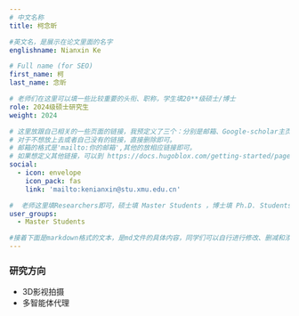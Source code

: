 ```yaml
---
# 中文名称
title: 柯念昕

#英文名，是展示在论文里面的名字
englishname: Nianxin Ke

# Full name (for SEO)
first_name: 柯
last_name: 念昕

# 老师们在这里可以填一些比较重要的头衔、职称，学生填20**级硕士/博士
role: 2024级硕士研究生
weight: 2024

# 这里放跟自己相关的一些页面的链接，我预定义了三个：分别是邮箱、Google-scholar主页和github主页
# 对于不想放上去或者自己没有的链接，直接删除即可。
# 邮箱的格式是'mailto:你的邮箱',其他的放相应链接即可。
# 如果想定义其他链接，可以到 https://docs.hugoblox.com/getting-started/page-builder/#icons 上去找图标，或者直接放在下面的详细介绍上
social:
  - icon: envelope
    icon_pack: fas
    link: 'mailto:kenianxin@stu.xmu.edu.cn'

#  老师这里填Researchers即可，硕士填 Master Students ，博士填 Ph.D. Students
user_groups:
  - Master Students

#接着下面是markdown格式的文本，是md文件的具体内容，同学们可以自行进行修改、删减和添加
---
```

<!-- 以下内容一定要遵循markdown语法 -->
<!-- ###代表的是以三级标题的形式展示后面的文本，* 代表以列表的形式展示后面的文本-->

<!-- 这里可以先放一段简要自我介绍或者是自己想要放上去的一些链接 ，不想放的话也可以删了-->

### 研究方向
* 3D影视拍摄
* 多智能体代理

